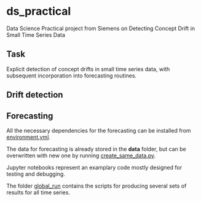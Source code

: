 # ds_practical
Data Science Practical project from Siemens on Detecting Concept Drift in Small Time Series Data

## Task
Explicit detection of concept drifts in small time series data, with subsequent incorporation into forecasting routines.

## Drift detection

## Forecasting
All the necessary dependencies for the forecasting can be installed from [environment.yml](global_run/environment.yml).

The data for forecasting is already stored in the **data** folder, but can be overwritten with new one by running [create_same_data.py](create_same_data.py).

Jupyter notebooks represent an examplary code mostly designed for testing and debugging.

The folder [global_run](global_run) contains the scripts for producing several sets of results for all time series.  